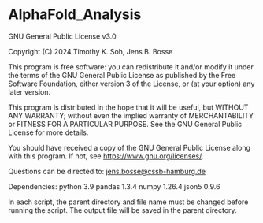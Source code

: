 # AlphaFold_Analysis
GNU General Public License v3.0

Copyright (C) 2024 Timothy K. Soh, Jens B. Bosse

This program is free software: you can redistribute it and/or modify
it under the terms of the GNU General Public License as published by
the Free Software Foundation, either version 3 of the License, or
(at your option) any later version.

This program is distributed in the hope that it will be useful,
but WITHOUT ANY WARRANTY; without even the implied warranty of
MERCHANTABILITY or FITNESS FOR A PARTICULAR PURPOSE.  See the
GNU General Public License for more details.

You should have received a copy of the GNU General Public License
along with this program.  If not, see <https://www.gnu.org/licenses/>.

Questions can be directed to: jens.bosse@cssb-hamburg.de

Dependencies:
  python 3.9
  pandas 1.3.4
  numpy 1.26.4
  json5 0.9.6

In each script, the parent directory and file name must be changed before running the script. The output file will be saved in the parent directory.
